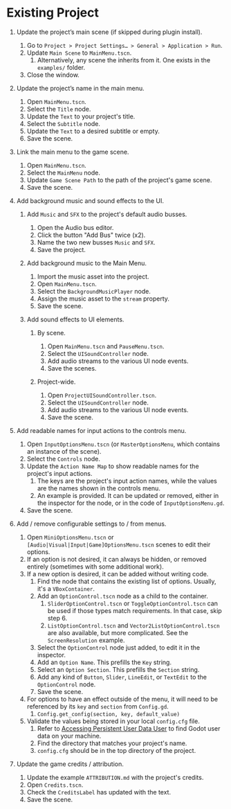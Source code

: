 # Existing Project


1.  Update the project’s main scene (if skipped during plugin install).
	

	1.  Go to `Project > Project Settings… > General > Application > Run`.
	2.  Update `Main Scene` to `MainMenu.tscn`.
		1.  Alternatively, any scene the inherits from it. One exists in the `examples/` folder.
	3.  Close the window.
	

2.  Update the project’s name in the main menu.
	

	1.  Open `MainMenu.tscn`.
	2.  Select the `Title` node.
	3.  Update the `Text` to your project's title.
	4.  Select the `Subtitle` node.
	5.  Update the `Text` to a desired subtitle or empty.
	6.  Save the scene.
	

3.  Link the main menu to the game scene.
	

	1.  Open `MainMenu.tscn`.
	2.  Select the `MainMenu` node.
	3.  Update `Game Scene Path` to the path of the project's game scene.
	4.  Save the scene.
	

4.  Add background music and sound effects to the UI.

	1.  Add `Music` and `SFX` to the project's default audio busses.

		1.  Open the Audio bus editor.
		2.  Click the button "Add Bus" twice (x2).
		3.  Name the two new busses `Music` and `SFX`.
		4.  Save the project.

	2.  Add background music to the Main Menu.

		1.  Import the music asset into the project.
		2.  Open `MainMenu.tscn`.
		3.  Select the `BackgroundMusicPlayer` node.
		4.  Assign the music asset to the `stream` property.
		5.  Save the scene.


	3.  Add sound effects to UI elements.

		1.  By scene.


			1.  Open `MainMenu.tscn` and `PauseMenu.tscn`.
			2.  Select the `UISoundController` node.
			3.  Add audio streams to the various UI node events.
			4.  Save the scenes.


		2.  Project-wide.


			1.  Open `ProjectUISoundController.tscn`.
			2.  Select the `UISoundController` node.
			3.  Add audio streams to the various UI node events.
			4.  Save the scene.
   

5.  Add readable names for input actions to the controls menu.
	

	1.  Open `InputOptionsMenu.tscn` (or `MasterOptionsMenu`, which contains an instance of the scene).
	2.  Select the `Controls` node.
	3.  Update the `Action Name Map` to show readable names for the project's input actions.  
		1.  The keys are the project's input action names, while the values are the names shown in the controls menu.  
		2.  An example is provided. It can be updated or removed, either in the inspector for the node, or in the code of `InputOptionsMenu.gd`.  
	4.  Save the scene.  


6.  Add / remove configurable settings to / from menus.
	

	1.  Open `MiniOptionsMenu.tscn` or `[Audio|Visual|Input|Game]OptionsMenu.tscn` scenes to edit their options.
	2.  If an option is not desired, it can always be hidden, or removed entirely (sometimes with some additional work).
	3.  If a new option is desired, it can be added without writing code.
		1.  Find the node that contains the existing list of options. Usually, it's a `VBoxContainer`.
		2.  Add an `OptionControl.tscn` node as a child to the container.
			1.  `SliderOptionControl.tscn` or `ToggleOptionControl.tscn` can be used if those types match requirements. In that case, skip step 6.
			2.  `ListOptionControl.tscn` and `Vector2ListOptionControl.tscn` are also available, but more complicated. See the `ScreenResolution` example.
		3.  Select the `OptionControl` node just added, to edit it in the inspector.
		4.  Add an `Option Name`. This prefills the `Key` string.
		5.  Select an `Option Section`. This prefills the `Section` string.
		6.  Add any kind of `Button`, `Slider`, `LineEdit`, or `TextEdit` to the `OptionControl` node.
		7.  Save the scene.
	4.  For options to have an effect outside of the menu, it will need to be referenced by its `key` and `section` from `Config.gd`.
		1.  `Config.get_config(section, key, default_value)`
	5.  Validate the values being stored in your local `config.cfg` file.
		1.  Refer to [Accessing Persistent User Data User](https://docs.godotengine.org/en/stable/tutorials/io/data_paths.html#accessing-persistent-user-data-user) to find Godot user data on your machine.
		2.  Find the directory that matches your project's name.  
		3.  `config.cfg` should be in the top directory of the project.


7.  Update the game credits / attribution.
	

	1.  Update the example `ATTRIBUTION.md` with the project's credits.
	2.  Open `Credits.tscn`.
	3.  Check the `CreditsLabel` has updated with the text.
	4.  Save the scene.
